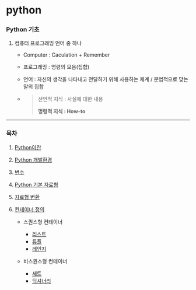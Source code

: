 # python



### Python 기초

1. 컴퓨터 프로그래밍 언어 중 하나

   - Computer : Caculation + Remember

   - 프로그래밍 : 명령의 모음(집합)

   - 언어 : 자신의 생각을 나타내고 전달하기 위해 사용하는 체계 / 문법적으로 맞는 말의 집합

   - > 선언적 지식 : 사실에 대한 내용
     >
     > **명령적 지식 : How-to**

---

### 목차

1. [Python이란](python.md)

2. [Python 개발환경](python2.md)

3. [변수](variable.md)

4. [Python 기본 자료형](data_type)

5. [자료형 변환](conversion)

6. [컨테이너 정의](container.md)

    - 스퀀스형 컨테이너
      - [리스트](list.md)
      - [튜플](tuple.md)
      - [레인지](range.md)


   - 비스퀀스형 컨테이너
     - [세트](set.md)
     - [딕셔너리](dict.md)



